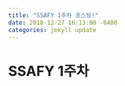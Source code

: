 ```yaml
---
title: "SSAFY 1주차 포스팅!"
date: 2018-12-27 16:13:00 -0400
categories: jekyll update
---
```

<h1>
   SSAFY 1주차 
  </h1>
            
